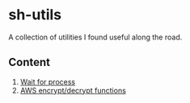 # sh-utils

A collection of utilities I found useful along the road.

## Content

1. [Wait for process](./wait-process/wait-for-process.sh)
2. [AWS encrypt/decrypt functions](./aws/aws.sh)
